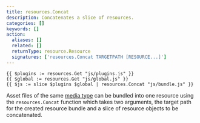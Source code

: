 ```yaml
---
title: resources.Concat
description: Concatenates a slice of resources.
categories: []
keywords: []
action:
  aliases: []
  related: []
  returnType: resource.Resource
  signatures: ['resources.Concat TARGETPATH [RESOURCE...]']
---
```


```go-html-template
{{ $plugins := resources.Get "js/plugins.js" }}
{{ $global := resources.Get "js/global.js" }}
{{ $js := slice $plugins $global | resources.Concat "js/bundle.js" }}
```

Asset files of the same [media type] can be bundled into one resource using the `resources.Concat` function which takes two arguments, the target path for the created resource bundle and a slice of resource objects to be concatenated.

[media type]: https://en.wikipedia.org/wiki/Media_type
